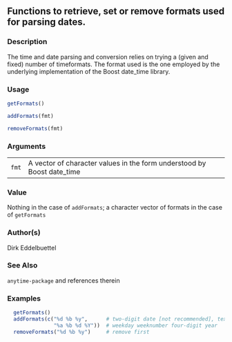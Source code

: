 
## Functions to retrieve, set or remove formats used for parsing dates.

### Description

The time and date parsing and conversion relies on trying a (given and
fixed) number of timeformats. The format used is the one employed by the
underlying implementation of the Boost date_time library.

### Usage

``` R
getFormats()

addFormats(fmt)

removeFormats(fmt)
```

### Arguments

|       |                                                                        |
|-------|------------------------------------------------------------------------|
| `fmt` | A vector of character values in the form understood by Boost date_time |

### Value

Nothing in the case of `addFormats`; a character vector of formats in
the case of `getFormats`

### Author(s)

Dirk Eddelbuettel

### See Also

`anytime-package` and references therein

### Examples

``` R
  getFormats()
  addFormats(c("%d %b %y",      # two-digit date [not recommended], textual month
               "%a %b %d %Y"))  # weekday weeknumber four-digit year
  removeFormats("%d %b %y")     # remove first
```

